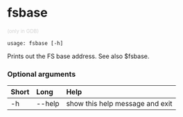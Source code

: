<!-- THIS PART OF THIS FILE IS AUTOGENERATED. DO NOT MODIFY IT. See scripts/generate-docs.sh -->
# fsbase
<small style="color: lightgray;">(only in GDB)</small>

```text
usage: fsbase [-h]

```

Prints out the FS base address. See also $fsbase.
### Optional arguments

|Short|Long|Help|
| :--- | :--- | :--- |
|-h|--help|show this help message and exit|

<!-- END OF AUTOGENERATED PART. Do not modify this line or the line below, they mark the end of the auto-generated part of the file. If you want to extend the documentation in a way which cannot easily be done by adding to the command help description, write below the following line. -->
<!-- ------------\>8---- ----\>8---- ----\>8------------ -->

